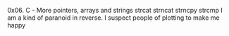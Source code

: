 0x06. C - More pointers, arrays and strings
strcat
strncat
strncpy
strcmp
I am a kind of paranoid in reverse. I suspect people of plotting to make me happy
